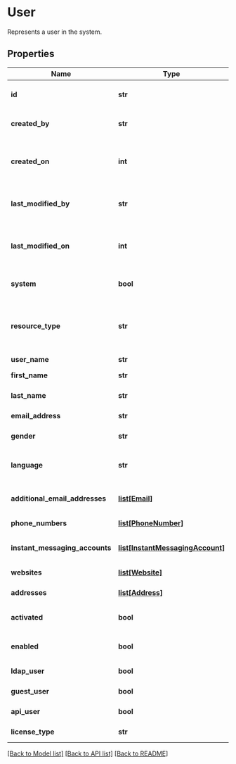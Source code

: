 # User

Represents a user in the system.
## Properties
Name | Type | Description | Notes
------------ | ------------- | ------------- | -------------
**id** | **str** | The id of the represented object (entity). | 
**created_by** | **str** | The id of the user that created this resource. | [optional] 
**created_on** | **int** | The timestamp (in UTC time standard) of the creation of this resource. | [optional] 
**last_modified_by** | **str** | The id of the user who modified this resource the last time. | [optional] 
**last_modified_on** | **int** | The timestamp (in UTC time standard) of the last modification of this resource. | [optional] 
**system** | **bool** | Whether this is a system resource or not. | [optional] 
**resource_type** | **str** | The type of this resource, i.e. [Community, Asset, Domain, Attribute, Relation, WorkflowInstance]. | 
**user_name** | **str** | The user name. | [optional] 
**first_name** | **str** | The first name of the user. | [optional] 
**last_name** | **str** | The last name of the user. | [optional] 
**email_address** | **str** | The main email address. | [optional] 
**gender** | **str** | The gender of the user. | [optional] 
**language** | **str** | The current language preference for this user. | [optional] 
**additional_email_addresses** | [**list[Email]**](Email.md) | The list of additional email addresses. | [optional] 
**phone_numbers** | [**list[PhoneNumber]**](PhoneNumber.md) | The list of phone numbers. | [optional] 
**instant_messaging_accounts** | [**list[InstantMessagingAccount]**](InstantMessagingAccount.md) | The list of instant messaging accounts. | [optional] 
**websites** | [**list[Website]**](Website.md) | The list of websites. | [optional] 
**addresses** | [**list[Address]**](Address.md) | The list of addresses. | [optional] 
**activated** | **bool** | Whether this user account is already activated or not. | [optional] 
**enabled** | **bool** | Whether this user account is already enabled or not. | [optional] 
**ldap_user** | **bool** | Whether this is an LDAP user or not. | [optional] 
**guest_user** | **bool** | Whether this is a guest user or not. | [optional] 
**api_user** | **bool** | Whether this is API user or not. | [optional] 
**license_type** | **str** | The licence type of the user. | [optional] 

[[Back to Model list]](../README.md#documentation-for-models) [[Back to API list]](../README.md#documentation-for-api-endpoints) [[Back to README]](../README.md)



